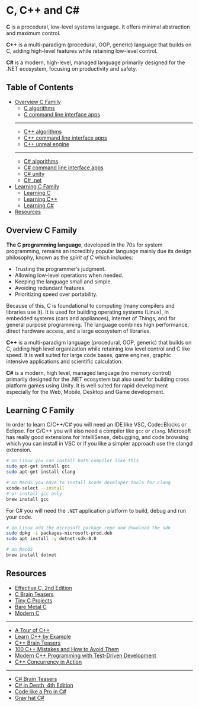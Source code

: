 # C, C++ and C\#

**C** is a procedural, low-level systems language. It offers minimal abstraction
and maximum control.

**C++** is a multi-paradigm (procedural, OOP, generic) language that builds on C,
adding high-level features while retaining low-level control.

**C#** is a modern, high-level, managed language primarily designed for the .NET
ecosystem, focusing on productivity and safety.

## Table of Contents

- [Overview C Family](#overview-c-family)
  - [C algorithms](./c_algorithms/)
  - [C command line interface apps](./c_cli/)
  ---
  - [C++ algorithms](./c++_algorithms/)
  - [C++ command line interface apps](./c++_cli/)
  - [C++ unreal engine](./c++_unreal_engine/)
  ---
  - [C# algorithms](./c#_algorithms/)
  - [C# command line interface apps](./c#_cli/)
  - [C# unity](./unity/)
  - [C# .net](./dotnet/)
- [Learning C Family](#learning-c-family)
  - [Learning C](./learning_c/)
  - [Learning C++](./learning_c++/)
  - [Learning C#](./learning_c_sharp/)
- [Resources](#resources)

## Overview C Family

**The C programming language**, developed in the 70s for system programming,
remains an incredibly popular language mainly due its design philosophy, known
as the *spirit of C* which includes:

- Trusting the programmer’s judgment.
- Allowing low-level operations when needed.
- Keeping the language small and simple.
- Avoiding redundant features.
- Prioritizing speed over portability.

Because of this, C is foundational to computing (many compilers and libraries
use it). It is used for building operating systems (Linux), in embedded systems
(cars and appliances), Internet of Things, and for general purpose programming.
The language combines high performance, direct hardware access, and a large
ecosystem of libraries.

**C++** is a multi-paradigm language (procedural, OOP, generic) that builds on
C, adding high level organization while retaining low level control and C like
speed. It is well suited for large code bases, game engines, graphic intensive
applications and scientific calculation.

**C#** is a modern, high level, managed language (no memory control) primarily
designed for the .NET ecosystem but also used for building cross platform games
using Unity. It is well suited for rapid development especially for the Web,
Mobile, Desktop and Game development.

## Learning C Family

In order to learn C/C++/C# you will need an IDE like VSC, Code::Blocks or
Eclipse. For C/C++ you will also need a compiler like `gcc` or `clang`.
Microsoft has really good extensions for IntelliSense, debugging, and code
browsing which you can install in VSC or if you like a simpler approach use
the clangd extension.

```sh
# on Linux you can install both compiler like this
sudo apt-get install gcc
sudo apt-get install clang

# on MacOS you have to install Xcode developer tools for clang
xcode-select --install
# or install gcc only
brew install gcc
```

For C# you will need the `.NET` application platform to build, debug and run
your code.

```sh
# on Linux add the microsoft package repo and download the sdk
sudo dpkg -i packages-microsoft-prod.deb
sudo apt install -y dotnet-sdk-8.0

# on MacOS
brew install dotnet
```

## Resources

- [Effective C, 2nd Edition]()
- [C Brain Teasers]()
- [Tiny C Projects]()
- [Bare Metal C]()
- [Modern C]()

---

- [A Tour of C++]()
- [Learn C++ by Example]()
- [C++ Brain Teasers]()
- [100 C++ Mistakes and How to Avoid Them]()
- [Modern C++ Programming with Test-Driven Development]()
- [C++ Concurrency in Action]()

---

- [C# Brain Teasers]()
- [C# in Depth, 4th Edition]()
- [Code like a Pro in C#]()
- [Gray hat C#]()
